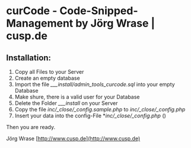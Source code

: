 # curCode - Code-Snipped-Management by Jörg Wrase | cusp.de

## Installation:

1. Copy all Files to your Server
1. Create an empty database
1. Import the file *___install/admin_tools_curcode.sql* into your empty Database
1. Make shure, there is a valid user for your Database
1. Delete the Folder *___install* on your Server
1. Copy the file *inc/_close/_config.sample.php* to *inc/_close/_config.php*
1. Insert your data into the config-File **inc/_close/_config.php* ()

Then you are ready.

Jörg Wrase
[http://www.cusp.de](http://www.cusp.de)